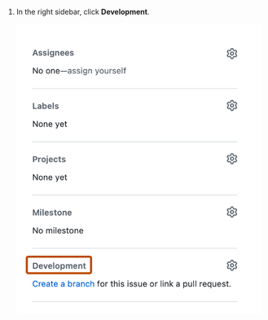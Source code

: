 1. In the right sidebar, click **Development**.

   ![Screenshot of the issue sidebar. "Development" is outlined in dark orange.](/assets/images/help/issues/development-menu.png)
